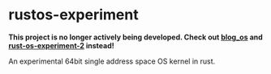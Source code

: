 # rustos-experiment

**This project is no longer actively being developed. Check out [blog_os](https://github.com/phil-opp/blog_os) and [rust-os-experiment-2](https://github.com/phil-opp/rust-os-experiment-2) instead!**

An experimental 64bit single address space OS kernel in rust. 
